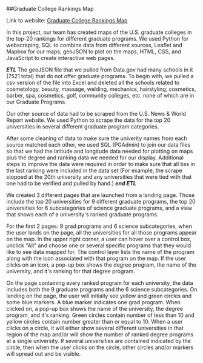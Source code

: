 ##Graduate College Rankings Map

Link to website: [Graduate College Rankings Map](https://dianess.github.io/Graduate-College-Rankings-Map/)

In this project, our team has created maps of the U.S. graduate colleges in the top-20 rankings for different graduate programs. We used Python for webscraping, SQL to combine data from different sources, Leaflet and Mapbox for our maps, geoJSON to plot on the maps, HTML, CSS, and JavaScript to create interactive web pages.

***ETL***
The geoJSON file that we pulled from Data.gov had many schools in it (7521 total) that do not offer graduate programs. To begin with, we pulled a csv version of the file into Excel and deleted all the schools related to cosmetology, beauty, massage, welding, mechanics, hairstyling, cosmetics, barber, spa, cosmetics, golf, community colleges, etc. none of which are in our Graduate Programs. 

Our other source of data had to be scraped from the U.S. News & World Report website. We used Python to scrape the data for the top 20 universities in several different graduate program categories.

After some cleaning of data to make sure the univerity names from each source matched each other, we used SQL (PGAdmin) to join our data files so that we had the latitude and longitude data needed for plotting on maps plus the degree and ranking data we needed for our display. Additional steps to improve the data were required in order to make sure that all ties in the last ranking were included in the data set (For example, the scrape stopped at the 20th university and any universities that were tied with that one had to be verified and pulled by hand.)
***end ETL***

We created 3 different pages that are launched from a landing page. Those include the top 20 universities for 9 different graduate programs, the top 20 universities for 6 subcategories of science graduate programs, and a view that shows each of a university's ranked graduate programs.

For the first 2 pages: 9 grad programs and 6 science subcategories, when the user lands on the page, all the universities for all those programs appear on the map. In the upper right corner, a user can hover over a control box, unclick "All" and choose one or several specific programs that they would like to see data mapped for. The control layer lists the name of the program along with the icon associated with that program on the map. If the user clicks on an icon, a pop-up box shows the degree program, the name of the university, and it's ranking for that degree program.

On the page containing every ranked program for each university, the data includes both the 9 graduate programs and the 6 science subcategories. On landing on the page, the user will initially see yellow and green circles and some blue markers. A blue marker indicates one grad program. When clicked on, a pop-up box shows the name of the university, the degree program, and it's ranking. Green circles contain number of less than 10 and yellow circles contain number greater than or equal to 10. When a user clicks on a circle, it will either show several different universities in that region of the map and/or will show the number of ranked degree programs at a single university. If several universities are contained indicated by the circle, then when the user clicks on the circle, other circles and/or markers will spread out and be visible.




